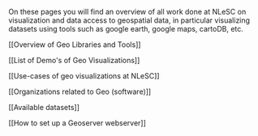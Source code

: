 On these pages you will find an overview of all work done at NLeSC on visualization and data access to geospatial data, in particular visualizing datasets using tools such as google earth, google maps, cartoDB, etc.

[[Overview of Geo Libraries and Tools]]

[[List of Demo's of Geo Visualizations]]

[[Use-cases of geo visualizations at NLeSC]]

[[Organizations related to Geo (software)]]

[[Available datasets]]

[[How to set up a Geoserver webserver]]